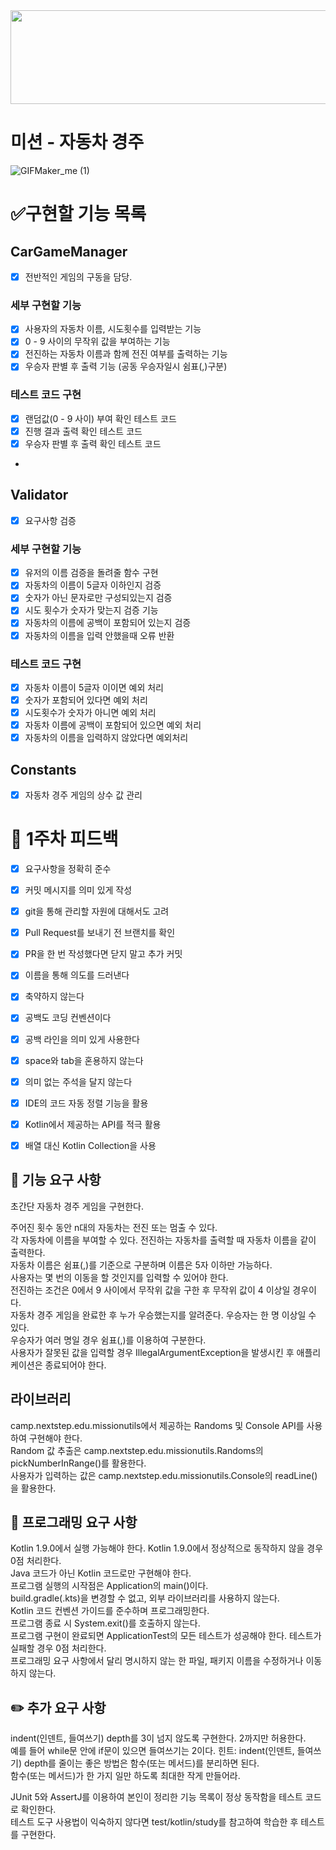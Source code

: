 <img src="https://github.com/Sheep1sik/Dicee/assets/88019314/bf567b0d-417a-46b6-b290-6a415a80f602" width="800" height="150"/>

# 미션 - 자동차 경주
![GIFMaker_me (1)](https://github.com/Sheep1sik/Deliver_Driver/assets/88019314/b232f132-b117-4e9f-84b5-ddfdb348a2e1)

# ✅구현할 기능 목록
## CarGameManager  
- [X] 전반적인 게임의 구동을 담당.

### 세부 구현할 기능
- [X] 사용자의 자동차 이름, 시도횟수를 입력받는 기능    
- [X] 0 - 9 사이의 무작위 값을 부여하는 기능      
- [X] 전진하는 자동차 이름과 함께 전진 여부를 출력하는 기능    
- [X] 우승자 판별 후 출력 기능 (공동 우승자일시 쉼표(,)구분)      

### 테스트 코드 구현
- [X] 랜덤값(0 - 9 사이) 부여 확인 테스트 코드    
- [X] 진행 결과 출력 확인 테스트 코드    
- [X] 우승자 판별 후 출력 확인 테스트 코드  
- 
## Validator
- [X] 요구사항 검증   

### 세부 구현할 기능
- [X] 유저의 이름 검증을 돌려줄 함수 구현  
- [X] 자동차의 이름이 5글자 이하인지 검증  
- [X] 숫자가 아닌 문자로만 구성되있는지 검증  
- [X] 시도 횟수가 숫자가 맞는지 검증 기능  
- [X] 자동차의 이름에 공백이 포함되어 있는지 검증  
- [X] 자동차의 이름을 입력 안했을때 오류 반환   
### 테스트 코드 구현
- [X] 자동차 이름이 5글자 이이면 예외 처리  
- [X] 숫자가 포함되어 있다면 예외 처리  
- [X] 시도횟수가 숫자가 아니면 예외 처리  
- [X] 자동차 이름에 공백이 포함되어 있으면 예외 처리   
- [X] 자동차의 이름을 입력하지 않았다면 예외처리
## Constants
- [X] 자동차 경주 게임의 상수 값 관리  


# 📌 1주차 피드백 
- [X] 요구사항을 정확히 준수  
- [X] 커밋 메시지를 의미 있게 작성  
- [X] git을 통해 관리할 자원에 대해서도 고려
- [X] Pull Request를 보내기 전 브랜치를 확인
- [X] PR을 한 번 작성했다면 닫지 말고 추가 커밋
- [X] 이름을 통해 의도를 드러낸다
- [X] 축약하지 않는다  
- [X] 공백도 코딩 컨벤션이다
- [X] 공백 라인을 의미 있게 사용한다
- [X] space와 tab을 혼용하지 않는다
- [X] 의미 없는 주석을 달지 않는다
- [X] IDE의 코드 자동 정렬 기능을 활용
- [X] Kotlin에서 제공하는 API를 적극 활용
- [X] 배열 대신 Kotlin Collection을 사용


## 🚀 기능 요구 사항
초간단 자동차 경주 게임을 구현한다.  

주어진 횟수 동안 n대의 자동차는 전진 또는 멈출 수 있다.  
각 자동차에 이름을 부여할 수 있다. 전진하는 자동차를 출력할 때 자동차 이름을 같이 출력한다.  
자동차 이름은 쉼표(,)를 기준으로 구분하며 이름은 5자 이하만 가능하다.  
사용자는 몇 번의 이동을 할 것인지를 입력할 수 있어야 한다.  
전진하는 조건은 0에서 9 사이에서 무작위 값을 구한 후 무작위 값이 4 이상일 경우이다.  
자동차 경주 게임을 완료한 후 누가 우승했는지를 알려준다. 우승자는 한 명 이상일 수 있다.  
우승자가 여러 명일 경우 쉼표(,)를 이용하여 구분한다.  
사용자가 잘못된 값을 입력할 경우 IllegalArgumentException을 발생시킨 후 애플리케이션은 종료되어야 한다.  

## 라이브러리  
camp.nextstep.edu.missionutils에서 제공하는 Randoms 및 Console API를 사용하여 구현해야 한다.  
Random 값 추출은 camp.nextstep.edu.missionutils.Randoms의 pickNumberInRange()를 활용한다.  
사용자가 입력하는 값은 camp.nextstep.edu.missionutils.Console의 readLine()을 활용한다.  

## 🎯 프로그래밍 요구 사항
Kotlin 1.9.0에서 실행 가능해야 한다. Kotlin 1.9.0에서 정상적으로 동작하지 않을 경우 0점 처리한다.  
Java 코드가 아닌 Kotlin 코드로만 구현해야 한다.  
프로그램 실행의 시작점은 Application의 main()이다.  
build.gradle(.kts)을 변경할 수 없고, 외부 라이브러리를 사용하지 않는다.  
Kotlin 코드 컨벤션 가이드를 준수하며 프로그래밍한다.  
프로그램 종료 시 System.exit()를 호출하지 않는다.  
프로그램 구현이 완료되면 ApplicationTest의 모든 테스트가 성공해야 한다. 테스트가 실패할 경우 0점 처리한다.  
프로그래밍 요구 사항에서 달리 명시하지 않는 한 파일, 패키지 이름을 수정하거나 이동하지 않는다.  

## ✏️ 추가 요구 사항
indent(인덴트, 들여쓰기) depth를 3이 넘지 않도록 구현한다. 2까지만 허용한다.   
예를 들어 while문 안에 if문이 있으면 들여쓰기는 2이다. 힌트: indent(인덴트, 들여쓰기) depth를 줄이는 좋은 방법은 함수(또는 메서드)를 분리하면 된다.  
함수(또는 메서드)가 한 가지 일만 하도록 최대한 작게 만들어라.  

JUnit 5와 AssertJ를 이용하여 본인이 정리한 기능 목록이 정상 동작함을 테스트 코드로 확인한다.  
테스트 도구 사용법이 익숙하지 않다면 test/kotlin/study를 참고하여 학습한 후 테스트를 구현한다.  